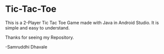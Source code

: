 # Tic-Tac-Toe
This is a 2-Player Tic Tac Toe Game made with Java in Android Studio. 
It is simple and easy to understand.

Thanks for seeing my Repository.

-Samruddhi Dhavale

